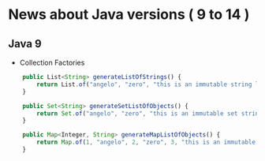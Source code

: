 # News about Java versions ( 9 to 14 )

## Java 9
- Collection Factories

```javascript
    public List<String> generateListOfStrings() {
        return List.of("angelo", "zero", "this is an immutable string list");
    }

    public Set<String> generateSetListOfObjects() {
        return Set.of("angelo", "zero", "this is an immutable set string list");
    }

    public Map<Integer, String> generateMapListOfObjects() {
        return Map.of(1, "angelo", 2, "zero", 3, "this is an immutable map string list");
    }
```
